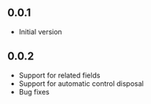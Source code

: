 ## 0.0.1

- Initial version

## 0.0.2

- Support for related fields
- Support for automatic control disposal
- Bug fixes